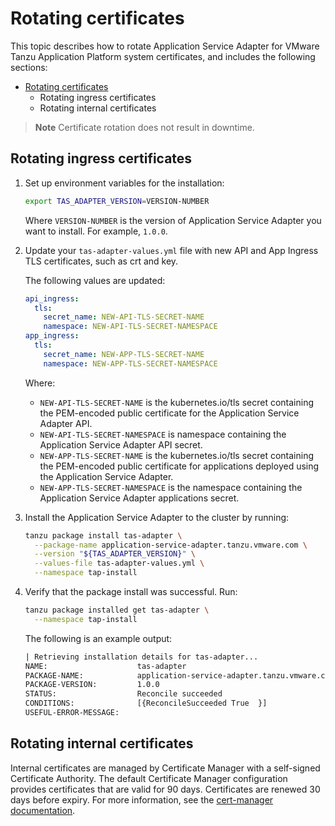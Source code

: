# Rotating certificates

This topic describes how to rotate Application Service Adapter for VMware Tanzu Application Platform system certificates, and includes the following sections:

- [Rotating certificates](#rotating-certificates)
  - [<a id="rotating-ingress-certificates"></a>Rotating ingress certificates](#rotating-ingress-certificates)
  - [<a id="rotating-internal-certificates"></a>Rotating internal certificates](#rotating-internal-certificates)

> **Note** Certificate rotation does not result in downtime.

## <a id="rotating-ingress-certificates"></a>Rotating ingress certificates

1. Set up environment variables for the installation:

    ```bash
    export TAS_ADAPTER_VERSION=VERSION-NUMBER
    ```

    Where `VERSION-NUMBER` is the version of Application Service Adapter you want to install. For example, `1.0.0`.

2. Update your `tas-adapter-values.yml` file with new API and App Ingress TLS certificates, such as crt and key.

    The following values are updated:

    ```yaml
    api_ingress:
      tls:
        secret_name: NEW-API-TLS-SECRET-NAME
        namespace: NEW-API-TLS-SECRET-NAMESPACE
    app_ingress:
      tls:
        secret_name: NEW-APP-TLS-SECRET-NAME
        namespace: NEW-APP-TLS-SECRET-NAMESPACE
    ```

    Where:

    - `NEW-API-TLS-SECRET-NAME` is the kubernetes.io/tls secret containing the PEM-encoded public certificate for the Application Service Adapter API.
    - `NEW-API-TLS-SECRET-NAMESPACE` is namespace containing the Application Service Adapter API secret.
    - `NEW-APP-TLS-SECRET-NAME` is the kubernetes.io/tls secret containing the PEM-encoded public certificate for applications deployed using the Application Service Adapter.
    - `NEW-APP-TLS-SECRET-NAMESPACE` is the namespace containing the Application Service Adapter applications secret.

3. Install the Application Service Adapter to the cluster by running:

    ```bash
    tanzu package install tas-adapter \
      --package-name application-service-adapter.tanzu.vmware.com \
      --version "${TAS_ADAPTER_VERSION}" \
      --values-file tas-adapter-values.yml \
      --namespace tap-install
    ```

4. Verify that the package install was successful. Run:

    ```bash
    tanzu package installed get tas-adapter \
      --namespace tap-install
    ```

   The following is an example output:

    ```bash
    | Retrieving installation details for tas-adapter...
    NAME:                    tas-adapter
    PACKAGE-NAME:            application-service-adapter.tanzu.vmware.com
    PACKAGE-VERSION:         1.0.0
    STATUS:                  Reconcile succeeded
    CONDITIONS:              [{ReconcileSucceeded True  }]
    USEFUL-ERROR-MESSAGE:
    ```

## <a id="rotating-internal-certificates"></a>Rotating internal certificates

Internal certificates are managed by Certificate Manager with a self-signed Certificate Authority. The default Certificate Manager configuration provides certificates that are valid for 90 days. Certificates are renewed 30 days before expiry. For more information, see the [cert-manager documentation](https://cert-manager.io/docs/reference/api-docs/#cert-manager.io/v1.CertificateSpec).
